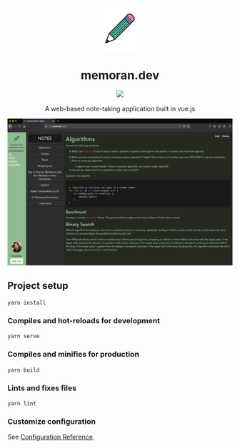 <p align="center" style="margin:0;">
    <img src="./src/assets/pencil.png" style="width:20%;">
    <h1 align="center" style="font-size:26px;font-weight:bolder">memoran.dev</h1>
</p>

<p align="center" style="margin:0;">
    <img src="https://img.shields.io/badge/License-MIT-green.svg">
</p>

<p align="center">
    A web-based note-taking application built in vue.js
</p>

![Screenshot](./src/assets/memoranDEV.png)

## Project setup
```
yarn install
```

### Compiles and hot-reloads for development
```
yarn serve
```

### Compiles and minifies for production
```
yarn build
```

### Lints and fixes files
```
yarn lint
```

### Customize configuration
See [Configuration Reference](https://cli.vuejs.org/config/).
